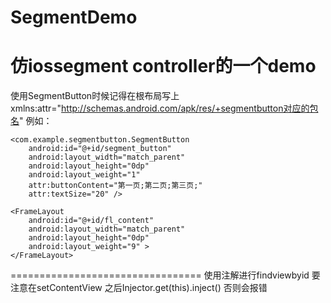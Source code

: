 SegmentDemo
===========

仿iossegment controller的一个demo
=================================
使用SegmentButton时候记得在根布局写上 xmlns:attr="http://schemas.android.com/apk/res/+segmentbutton对应的包名"
例如：
<LinearLayout xmlns:android="http://schemas.android.com/apk/res/android"
    xmlns:tools="http://schemas.android.com/tools"
    xmlns:attr="http://schemas.android.com/apk/res/com.example.segmentbutton"
    android:layout_width="match_parent"
    android:layout_height="match_parent"
    android:orientation="vertical"
    android:padding="10dp" >

    <com.example.segmentbutton.SegmentButton
        android:id="@+id/segment_button"
        android:layout_width="match_parent"
        android:layout_height="0dp"
        android:layout_weight="1"
        attr:buttonContent="第一页;第二页;第三页;"
        attr:textSize="20" />

    <FrameLayout
        android:id="@+id/fl_content"
        android:layout_width="match_parent"
        android:layout_height="0dp"
        android:layout_weight="9" >
    </FrameLayout>

</LinearLayout>

=================================
使用注解进行findviewbyid 要注意在setContentView 之后Injector.get(this).inject() 否则会报错
